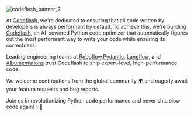 
![codeflash_banner_2](https://github.com/user-attachments/assets/9871d5e8-6ef2-48d0-85cc-33d91f2f40ff)

At [Codeflash](https://www.codeflash.ai/), we're dedicated to ensuring that all code written by developers is always performant by default. To achieve this, we're building [Codeflash](https://github.com/codeflash-ai/codeflash/), an AI-powered Python code optimizer that automatically figures out the most performant way to write your code while ensuring its correctness.

Leading engineering teams at [Roboflow](https://github.com/roboflow/inference/pulls?q=is%3Apr+is%3Amerged+codeflash+author%3Amisrasaurabh1),[Pydantic](https://github.com/pydantic/pydantic/pulls?q=is%3Apr+author%3Amisrasaurabh1+is%3Amerged), [Langflow](https://github.com/langflow-ai/langflow/issues?q=state%3Aclosed%20is%3Apr%20author%3Amisrasaurabh1), and [Albumentations](https://github.com/albumentations-team/albumentations/issues?q=state%3Amerged%20is%3Apr%20author%3Akrrt7%20OR%20state%3Amerged%20is%3Apr%20author%3Aaseembits93%20) trust Codeflash to ship expert-level, high-performance code.

We welcome contributions from the global community 🌍 and eagerly await your feature requests and bug reports.

Join us in revolutionizing Python code performance and never ship slow code again! 💡🌟
